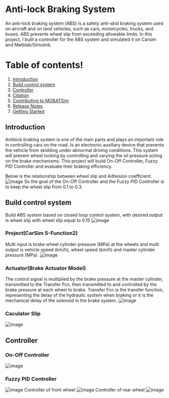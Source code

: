 # **Anti-lock Braking System**

An anti-lock braking system (ABS) is a safety anti-skid braking system used on aircraft and on land vehicles, such as cars, motorcycles, trucks, and buses. ABS prevents wheel slip from exceeding allowable limits. In this project, I built a controller for the ABS system and simulated it on Carsim and Matblab/Simulink.

# Table of contents!

1. [Introduction](#introduction)
2. [Build control system](#buildcontrolsystem)
3. [Controller](#Controller)
4. [Citation](#citation)
5. [Contributing to MOBATSim](#contribution)
6. [Release Notes](#releasenotes)
7. [Getting Started](#gettingstarted)

<a name="introduction"></a>
## Introduction
Antilock braking system is one of the main parts and plays an important role in controlling cars on the road. Is an electronic auxiliary device that prevents the vehicle from skidding under abnormal driving conditions. This system will prevent wheel locking by controlling and varying the oil pressure acting on the brake mechanisms. This project will build On-Off Controller, Fuzzy PID Controller and evaluate their braking efficiency.

Below is the relationship between wheel slip and Adhesion coefficient.
![image](https://user-images.githubusercontent.com/95293469/144709635-7b9a0a8d-cad2-4ddd-b1eb-6449f85887a3.png)
So the goal of the On-Off Controller and the Fuzzy PID Controller is to keep the wheel slip from 0.1 to 0.3.

<a name="buildcontrolsystem"></a>

## Build control system
Build ABS system based on closed loop control system, with desired output is wheel slip with wheel slip equal to 0.15
![image](https://user-images.githubusercontent.com/95293469/144710100-17934251-570b-46ae-aa75-5ae5bd0df354.png)

### Project(CarSim S-Function2)
Multi input is brake wheel cylinder pressure (MPa) at the wheels and multi output is vehicle speed (km/h), wheel speed (km/h) and master cylinder pressure (MPa).
![image](https://user-images.githubusercontent.com/95293469/144745669-6450d5ad-da07-4073-8c26-bd00f2623176.png)
### Actuator(Brake Actuator Model)
The control signal is multiplied by the brake pressure at the master cylinder, transmitted to the Transfer Fcn, then transmitted to and controlled by the brake pressure at each wheel to brake. Transfer Fcn is the transfer function, representing the delay of the hydraulic system when braking or it is the mechanical delay of the solenoid in the brake system.
![image](https://user-images.githubusercontent.com/95293469/144746001-ff5be0ef-927a-4a9b-aa55-dee6b0d980d1.png)
### Caculator Slip
![image](https://user-images.githubusercontent.com/95293469/144746109-61b2056a-cca2-4b8d-8331-6f248b8e25ef.png)

<a name="Controller"></a>

## Controller 
### On-Off Controller
![image](https://user-images.githubusercontent.com/95293469/144746205-cf1caf86-878e-45bd-870d-91217ac2d4d5.png)
### Fuzzy PID Controller
![image](https://user-images.githubusercontent.com/95293469/144746237-6467f5b3-e284-4d48-a513-cae32267cf93.png)
Controller of front wheel
![image](https://user-images.githubusercontent.com/95293469/144746313-87758158-02d0-4404-b6e4-7a0b5220bc60.png)
Controller of rear wheel
![image](https://user-images.githubusercontent.com/95293469/144746360-99e2433e-a500-41b8-a9d2-f14e9e9eec6c.png)


